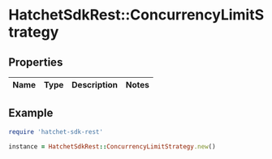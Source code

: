 # HatchetSdkRest::ConcurrencyLimitStrategy

## Properties

| Name | Type | Description | Notes |
| ---- | ---- | ----------- | ----- |

## Example

```ruby
require 'hatchet-sdk-rest'

instance = HatchetSdkRest::ConcurrencyLimitStrategy.new()
```

